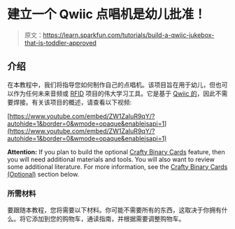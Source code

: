# 建立一个 Qwiic 点唱机是幼儿批准！

> 原文：<https://learn.sparkfun.com/tutorials/build-a-qwiic-jukebox-that-is-toddler-approved>

## 介绍

在本教程中，我们将指导您如何制作自己的点唱机。该项目旨在用于幼儿，但也可以作为任何未来音频或 [RFID](https://www.sparkfun.com/rfid) 项目的伟大学习工具。它是基于 [Qwiic 的](https://www.sparkfun.com/qwiic)，因此不需要焊接。有关该项目的概述，请查看以下视频:

[https://www.youtube.com/embed/ZW1ZaIuR9qY/?autohide=1&border=0&wmode=opaque&enablejsapi=1](https://www.youtube.com/embed/ZW1ZaIuR9qY/?autohide=1&border=0&wmode=opaque&enablejsapi=1)

**Attention:** If you plan to build the optional [Crafty Binary Cards](https://learn.sparkfun.com/tutorials/build-a-qwiic-jukebox-that-is-toddler-approved#crafty-binary-cards-optional) feature, then you will need additional materials and tools. You will also want to review some additional literature. For more information, see the [Crafty Binary Cards (Optional)](https://learn.sparkfun.com/tutorials/build-a-qwiic-jukebox-that-is-toddler-approved#crafty-binary-cards-optional) section below.

### 所需材料

要跟随本教程，您将需要以下材料。你可能不需要所有的东西，这取决于你拥有什么。将它添加到您的购物车，通读指南，并根据需要调整购物车。